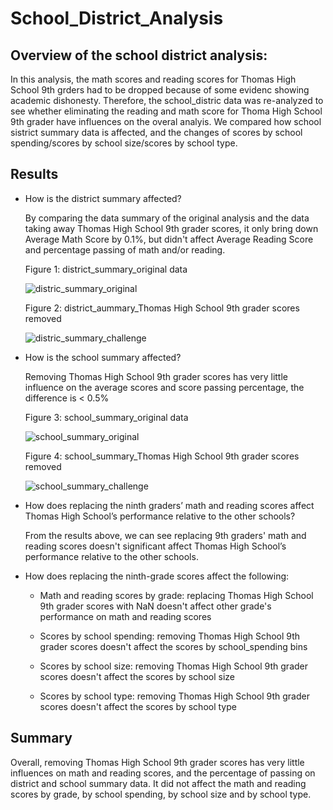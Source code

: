 # School_District_Analysis

## Overview of the school district analysis:
  In this analysis, the math scores and reading scores for Thomas High School 9th grders had to be dropped because of some evidenc showing academic dishonesty. Therefore, the school_distric data was re-analyzed to see whether eliminating the reading and math score for Thoma High School 9th grader have influences on the overal analyis. We compared how school sistrict summary data is affected, and the changes of scores by school spending/scores by school size/scores by school type.  

## Results
  - How is the district summary affected? 
    
    By comparing the data summary of the original analysis and the data taking away Thomas High School 9th grader scores, it only bring down Average Math Score by 0.1%, but didn't affect Average Reading Score and percentage passing of math and/or reading. 
    
    Figure 1: district_summary_original data
    
    ![distric_summary_original](https://user-images.githubusercontent.com/90361056/137825734-0c48417b-01a5-4a78-b845-047dde3796fd.PNG)

    Figure 2: district_aummary_Thomas High School 9th grader scores removed
    
    ![distric_summary_challenge](https://user-images.githubusercontent.com/90361056/137830333-124e910f-59cf-4d92-98ab-ddb6bbd12211.PNG)


- How is the school summary affected?
    
    Removing Thomas High School 9th grader scores has very little influence on the average scores and score passing percentage, the difference is < 0.5%
    
    Figure 3: school_summary_original data
    
    ![school_summary_original](https://user-images.githubusercontent.com/90361056/137825569-1d001468-bbb9-41f6-b149-f46eb58e18af.PNG)

    Figure 4: school_summary_Thomas High School 9th grader scores removed
    
    ![school_summary_challenge](https://user-images.githubusercontent.com/90361056/137826457-cd028820-be3d-40e5-a381-5e8e2ca7e3d8.PNG)

- How does replacing the ninth graders’ math and reading scores affect Thomas High School’s performance relative to the other schools?
    
    From the results above, we can see replacing 9th graders' math and reading scores doesn't significant affect Thomas High School’s performance relative to the other schools.
    
- How does replacing the ninth-grade scores affect the following:
  * Math and reading scores by grade: replacing Thomas High School 9th grader scores with NaN doesn't affect other grade's performance on math and reading scores
  
  * Scores by school spending: removing Thomas High School 9th grader scores doesn't affect the scores by school_spending  bins

  * Scores by school size: removing Thomas High School 9th grader scores doesn't affect the scores by school size

  * Scores by school type: removing Thomas High School 9th grader scores doesn't affect the scores by school type
    
## Summary

  Overall, removing Thomas High School 9th grader scores has very little influences on math and reading scores, and the percentage of passing on district and school summary data. It did not affect the math and reading scores by grade, by school spending, by school size and by school type. 
